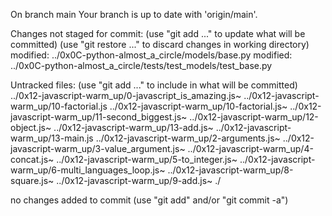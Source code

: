 On branch main
Your branch is up to date with 'origin/main'.

Changes not staged for commit:
  (use "git add <file>..." to update what will be committed)
  (use "git restore <file>..." to discard changes in working directory)
	modified:   ../0x0C-python-almost_a_circle/models/base.py
	modified:   ../0x0C-python-almost_a_circle/tests/test_models/test_base.py

Untracked files:
  (use "git add <file>..." to include in what will be committed)
	../0x12-javascript-warm_up/0-javascript_is_amazing.js~
	../0x12-javascript-warm_up/10-factorial.js
	../0x12-javascript-warm_up/10-factorial.js~
	../0x12-javascript-warm_up/11-second_biggest.js~
	../0x12-javascript-warm_up/12-object.js~
	../0x12-javascript-warm_up/13-add.js~
	../0x12-javascript-warm_up/13-main.js
	../0x12-javascript-warm_up/2-arguments.js~
	../0x12-javascript-warm_up/3-value_argument.js~
	../0x12-javascript-warm_up/4-concat.js~
	../0x12-javascript-warm_up/5-to_integer.js~
	../0x12-javascript-warm_up/6-multi_languages_loop.js~
	../0x12-javascript-warm_up/8-square.js~
	../0x12-javascript-warm_up/9-add.js~
	./

no changes added to commit (use "git add" and/or "git commit -a")
